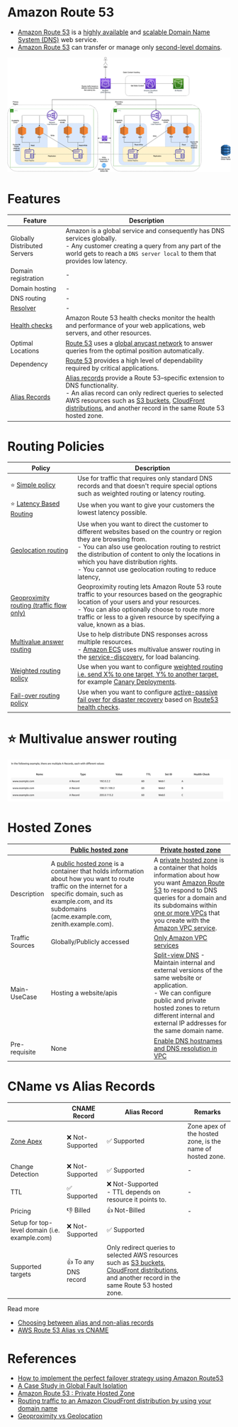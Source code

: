 
# Amazon Route 53
- [Amazon Route 53](https://docs.aws.amazon.com/Route53/latest/DeveloperGuide/Welcome.html) is a [highly available](../../../../3_SystemGlossaries/Reliability/HighAvailability.md) and [scalable Domain Name System (DNS)](https://www.cloudflare.com/learning/dns/what-is-dns/) web service. 
- [Amazon Route 53]() can transfer or manage only [second-level domains](https://developer.mozilla.org/en-US/docs/Glossary/Second-level_Domain).

![img.png](../../../../0_HLDUseCasesProblems/AWS_DesignMultiRegionActiveActiveArchitecture/AWS-Multi-Region-AZ-HA.drawio.png)

# Features

| Feature                                                                            | Description                                                                                                                                                                                                                                                                                                                                                                                                        |
|------------------------------------------------------------------------------------|--------------------------------------------------------------------------------------------------------------------------------------------------------------------------------------------------------------------------------------------------------------------------------------------------------------------------------------------------------------------------------------------------------------------|
| Globally Distributed Servers                                                       | Amazon is a global service and consequently has DNS services globally. <br/>- Any customer creating a query from any part of the world gets to reach a `DNS server local` to them that provides low latency.                                                                                                                                                                                                       |
| Domain registration                                                                | -                                                                                                                                                                                                                                                                                                                                                                                                                  |
| Domain hosting                                                                     | -                                                                                                                                                                                                                                                                                                                                                                                                                  |
| DNS routing                                                                        | -                                                                                                                                                                                                                                                                                                                                                                                                                  |
| [Resolver](Route53Resolver.md)                                                     | -                                                                                                                                                                                                                                                                                                                                                                                                                  |
| [Health checks](Route53HealthChecks.md)                                            | Amazon Route 53 health checks monitor the health and performance of your web applications, web servers, and other resources.                                                                                                                                                                                                                                                                                       |
| Optimal Locations                                                                  | [Route 53](https://docs.aws.amazon.com/Route53/latest/DeveloperGuide/Welcome.html) uses a [global anycast network](https://www.cloudflare.com/learning/cdn/glossary/anycast-network/) to answer queries from the optimal position automatically.                                                                                                                                                                   |
| Dependency                                                                         | [Route 53](https://docs.aws.amazon.com/Route53/latest/DeveloperGuide/Welcome.html) provides a high level of dependability required by critical applications.                                                                                                                                                                                                                                                       |
| [Alias Records](https://repost.aws/knowledge-center/route-53-create-alias-records) | [Alias records](https://repost.aws/knowledge-center/route-53-create-alias-records) provide a Route 53–specific extension to DNS functionality. <br/>- An alias record can only redirect queries to selected AWS resources such as [S3 buckets](../../../7_StorageServices/3_ObjectStorageS3/S3Bucket.md), [CloudFront distributions](../AmazonCloudFront.md), and another record in the same Route 53 hosted zone. |

# Routing Policies

| Policy                                                                                                                                 | Description                                                                                                                                                                                                                                                                                                                       |
|----------------------------------------------------------------------------------------------------------------------------------------|-----------------------------------------------------------------------------------------------------------------------------------------------------------------------------------------------------------------------------------------------------------------------------------------------------------------------------------|
| :star: [Simple policy](https://aws.amazon.com/premiumsupport/knowledge-center/multivalue-versus-simple-policies/)                      | Use for traffic that requires only standard DNS records and that doesn't require special options such as weighted routing or latency routing.                                                                                                                                                                                     |
| :star: [Latency Based Routing](https://docs.aws.amazon.com/Route53/latest/DeveloperGuide/routing-policy.html)                          | Use when you want to give your customers the lowest latency possible.                                                                                                                                                                                                                                                             |
| [Geolocation routing](https://docs.aws.amazon.com/Route53/latest/DeveloperGuide/routing-policy-geo.html)                               | Use when you want to direct the customer to different websites based on the country or region they are browsing from.<br/>- You can also use geolocation routing to restrict the distribution of content to only the locations in which you have distribution rights.<br/>- You cannot use geolocation routing to reduce latency, |
| [Geoproximity routing (traffic flow only)](https://docs.aws.amazon.com/Route53/latest/DeveloperGuide/routing-policy-geoproximity.html) | Geoproximity routing lets Amazon Route 53 route traffic to your resources based on the geographic location of your users and your resources.<br/>- You can also optionally choose to route more traffic or less to a given resource by specifying a value, known as a bias.                                                       |
| [Multivalue answer routing](https://aws.amazon.com/premiumsupport/knowledge-center/multivalue-versus-simple-policies/)                 | Use to help distribute DNS responses across multiple resources. <br/>- [Amazon ECS](../../../4_ContainerOrchestrationServices/AmazonECS/Readme.md) uses multivalue answer routing in the [service-discovery](../../../../5_MicroServicesSOA/2_ServiceRegistry&Discovery/Readme.md), for load balancing.     |
| [Weighted routing policy](https://docs.aws.amazon.com/Route53/latest/DeveloperGuide/resource-record-sets-values-weighted.html)         | Use when you want to configure [weighted routing i.e. send X% to one target, Y% to another target](https://docs.aws.amazon.com/Route53/latest/DeveloperGuide/resource-record-sets-values-weighted.html), for example [Canary Deployments](../../../../13_DevOps/Glossaries/DeploymentTechniques.md).   |
| [Fail-over routing policy](https://docs.aws.amazon.com/Route53/latest/DeveloperGuide/routing-policy.html)                              | Use when you want to configure [active-passive fail over for disaster recovery](../../../../3_SystemGlossaries/Reliability/HighAvailability.md#active-passive-policy) based on [Route53 health checks](Route53HealthChecks.md).                                                                             |

# :star: Multivalue answer routing

![img.png](../assets/route53-multi-value-routing.png)

# Hosted Zones

|                 | [Public hosted zone](https://docs.aws.amazon.com/Route53/latest/DeveloperGuide/AboutHZWorkingWith.html)                                                                                                                                                                                                    | [Private hosted zone](https://docs.aws.amazon.com/Route53/latest/DeveloperGuide/hosted-zones-private.html)                                                                                                                                                                                                                                                                                                     |
|-----------------|------------------------------------------------------------------------------------------------------------------------------------------------------------------------------------------------------------------------------------------------------------------------------------------------------------|----------------------------------------------------------------------------------------------------------------------------------------------------------------------------------------------------------------------------------------------------------------------------------------------------------------------------------------------------------------------------------------------------------------|
| Description     | A [public hosted zone](https://docs.aws.amazon.com/Route53/latest/DeveloperGuide/AboutHZWorkingWith.html) is a container that holds information about how you want to route traffic on the internet for a specific domain, such as example.com, and its subdomains (acme.example.com, zenith.example.com). | A [private hosted zone](https://docs.aws.amazon.com/Route53/latest/DeveloperGuide/hosted-zones-private.html) is a container that holds information about how you want [Amazon Route 53]() to respond to DNS queries for a domain and its subdomains within [one or more VPCs](../../3_NetworkFoundationsVPC/Readme.md) that you create with the [Amazon VPC service](../../3_NetworkFoundationsVPC/Readme.md). |
| Traffic Sources | Globally/Publicly accessed                                                                                                                                                                                                                                                                                 | [Only Amazon VPC services](../../3_NetworkFoundationsVPC/Readme.md)                                                                                                                                                                                                                                                                                                                                            |
| Main-UseCase    | Hosting a website/apis                                                                                                                                                                                                                                                                                     | [Split-view DNS](https://www.bogotobogo.com/DevOps/AWS/aws-Route53-DNS-Private-Hosted-Zone.php) - Maintain internal and external versions of the same website or application. <br/>- We can configure public and private hosted zones to return different internal and external IP addresses for the same domain name.                                                                                         |
| Pre-requisite   | None                                                                                                                                                                                                                                                                                                       | [Enable DNS hostnames and DNS resolution in VPC](https://docs.aws.amazon.com/vpc/latest/userguide/vpc-dns.html)                                                                                                                                                                                                                                                                                                |

# CName vs Alias Records

|                                                            | CNAME Record                 | Alias Record                                                                                                                                                                                                                             | Remarks                                                   |
|------------------------------------------------------------|------------------------------|------------------------------------------------------------------------------------------------------------------------------------------------------------------------------------------------------------------------------------------|-----------------------------------------------------------|
| [Zone Apex](https://cloudsoft.io/blog/aws-dns-domain-apex) | :x: Not-Supported            | :white_check_mark: Supported                                                                                                                                                                                                             | Zone apex of the hosted zone, is the name of hosted zone. |
| Change Detection                                           | :x: Not-Supported            | :white_check_mark: Supported                                                                                                                                                                                                             | -                                                         |
| TTL                                                        | :white_check_mark: Supported | :x: Not-Supported<br/>- TTL depends on resource it points to.                                                                                                                                                                            | -                                                         |
| Pricing                                                    | :-1: Billed                  | :+1: Not-Billed                                                                                                                                                                                                                          | -                                                         |
| Setup for top-level domain (i.e. example.com)              | :x: Not-Supported            | :white_check_mark: Supported                                                                                                                                                                                                             |                                                           |
| Supported targets                                          | :+1: To any DNS record       | Only redirect queries to selected AWS resources such as [S3 buckets](../../../7_StorageServices/3_ObjectStorageS3/S3Bucket.md), [CloudFront distributions](../AmazonCloudFront.md), and another record in the same Route 53 hosted zone. |                                                           |
Read more
- [Choosing between alias and non-alias records](https://docs.aws.amazon.com/Route53/latest/DeveloperGuide/resource-record-sets-choosing-alias-non-alias.html)
- [AWS Route 53 Alias vs CNAME](https://jayendrapatil.com/aws-route-53-alias-vs-cname/)

# References
- [How to implement the perfect failover strategy using Amazon Route53](https://medium.com/dazn-tech/how-to-implement-the-perfect-failover-strategy-using-amazon-route53-1cc4b19fa9c7)
- [A Case Study in Global Fault Isolation](https://aws.amazon.com/blogs/architecture/a-case-study-in-global-fault-isolation/) 
- [Amazon Route 53 : Private Hosted Zone](https://www.bogotobogo.com/DevOps/AWS/aws-Route53-DNS-Private-Hosted-Zone.php)
- [Routing traffic to an Amazon CloudFront distribution by using your domain name](https://docs.aws.amazon.com/Route53/latest/DeveloperGuide/routing-to-cloudfront-distribution.html)
- [Geoproximity vs Geolocation](https://www.abstractapi.com/guides/geoproximity-vs-geolocation)